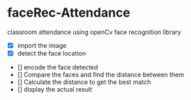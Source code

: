 # faceRec-Attendance
classroom attendance using openCv  face recognition library

* [x] import the image
* [x] detect the face location 
* [] encode the face detected
* [] Compare the faces and find the distance between them
* [] Calculate the distance to get the best match
* [] display the actual result 







